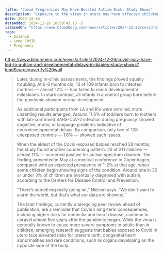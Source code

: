 ```yaml
---
title: "Covid Pregnancies May Have Boosted Autism Risk, Study Shows"
description: "Exposure to the virus in utero may have affected children’s development, according to a UCLA study, adding to a list of health problems emerging in the wake of the global pandemic. "
date: 2024-12-26
dateAdded: 2024-12-26 18:00:43.10 -5
isBasedOn: "https://www.bloomberg.com/news/articles/2024-12-26/covid-may-have-led-to-autism-and-developmental-delays-in-babies-study-shows"
tags:
  - Science
  - Long COVID
  - Pregnancy
---
```


https://www.bloomberg.com/news/articles/2024-12-26/covid-may-have-led-to-autism-and-developmental-delays-in-babies-study-shows?leadSource=uverify%20wall

>
> Later, during in-clinic assessments, the findings proved equally troubling. At 6-8 months old, 13 of 109 infants born to infected mothers — almost 12% — had failed to reach developmental milestones. In stark contrast, all infants in a control group born before the pandemic showed normal development.
>
> As additional participants from LA and Rio were enrolled, more unsettling results emerged. Around 11.6% of toddlers born to mothers with lab-confirmed SARS-CoV-2 infection during pregnancy showed cognitive, motor, or language problems indicative of neurodevelopmental delays. By comparison, only two of 128 unexposed controls — 1.6% — showed such issues.

> When the eldest of the Covid-exposed babies reached 28 months, the study found another concerning pattern: 23 of 211 children — almost 11% — screened positive for autism spectrum disorder. The finding, presented in May at a medical conference in Copenhagen, compared with an expected prevalence of 1-2% at that age, when some children begin showing signs of the condition. Around one in 36 or under 3% of children are eventually diagnosed with autism, according to the Centers for Disease Control and Prevention.
>
> “There’s something really going on,” Nielsen says. “We don’t want to alarm the world, but that’s what our data are showing.”
>
> The later findings, currently undergoing peer review ahead of publication, are a reminder that Covid’s long-term consequences, including higher risks for dementia and heart disease, continue to unravel almost five years after the pandemic began. While the virus is generally known to cause more severe symptoms in adults than in children, emerging research suggests that babies exposed to Covid in utero face elevated risks for preterm birth, congenital heart abnormalities and rare conditions, such as organs developing on the opposite side of the body.
